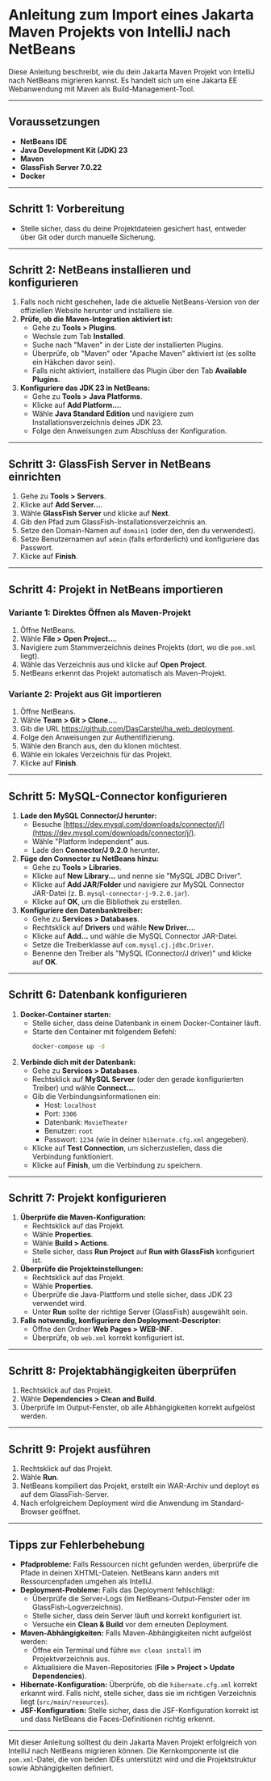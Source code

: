 # Anleitung zum Import eines Jakarta Maven Projekts von IntelliJ nach NetBeans

Diese Anleitung beschreibt, wie du dein Jakarta Maven Projekt von IntelliJ nach NetBeans migrieren kannst. Es handelt sich um eine Jakarta EE Webanwendung mit Maven als Build-Management-Tool.

---

## Voraussetzungen
- **NetBeans IDE**
- **Java Development Kit (JDK) 23**
- **Maven**
- **GlassFish Server 7.0.22**
- **Docker**

---

## Schritt 1: Vorbereitung
- Stelle sicher, dass du deine Projektdateien gesichert hast, entweder über Git oder durch manuelle Sicherung.

---

## Schritt 2: NetBeans installieren und konfigurieren
1. Falls noch nicht geschehen, lade die aktuelle NetBeans-Version von der offiziellen Website herunter und installiere sie.
2. **Prüfe, ob die Maven-Integration aktiviert ist:**
   - Gehe zu **Tools > Plugins**.
   - Wechsle zum Tab **Installed**.
   - Suche nach "Maven" in der Liste der installierten Plugins.
   - Überprüfe, ob "Maven" oder "Apache Maven" aktiviert ist (es sollte ein Häkchen davor sein).
   - Falls nicht aktiviert, installiere das Plugin über den Tab **Available Plugins**.
3. **Konfiguriere das JDK 23 in NetBeans:**
   - Gehe zu **Tools > Java Platforms**.
   - Klicke auf **Add Platform...**.
   - Wähle **Java Standard Edition** und navigiere zum Installationsverzeichnis deines JDK 23.
   - Folge den Anweisungen zum Abschluss der Konfiguration.

---

## Schritt 3: GlassFish Server in NetBeans einrichten
1. Gehe zu **Tools > Servers**.
2. Klicke auf **Add Server...**.
3. Wähle **GlassFish Server** und klicke auf **Next**.
4. Gib den Pfad zum GlassFish-Installationsverzeichnis an.
5. Setze den Domain-Namen auf `domain1` (oder den, den du verwendest).
6. Setze Benutzernamen auf `admin` (falls erforderlich) und konfiguriere das Passwort.
7. Klicke auf **Finish**.

---

## Schritt 4: Projekt in NetBeans importieren
### Variante 1: Direktes Öffnen als Maven-Projekt
1. Öffne NetBeans.
2. Wähle **File > Open Project...**.
3. Navigiere zum Stammverzeichnis deines Projekts (dort, wo die `pom.xml` liegt).
4. Wähle das Verzeichnis aus und klicke auf **Open Project**.
5. NetBeans erkennt das Projekt automatisch als Maven-Projekt.

### Variante 2: Projekt aus Git importieren
1. Öffne NetBeans.
2. Wähle **Team > Git > Clone...**.
3. Gib die URL https://github.com/DasCarstel/ha_web_deployment.
4. Folge den Anweisungen zur Authentifizierung.
5. Wähle den Branch aus, den du klonen möchtest.
6. Wähle ein lokales Verzeichnis für das Projekt.
7. Klicke auf **Finish**.

---

## Schritt 5: MySQL-Connector konfigurieren
1. **Lade den MySQL Connector/J herunter:**
   - Besuche [https://dev.mysql.com/downloads/connector/j/](https://dev.mysql.com/downloads/connector/j/).
   - Wähle "Platform Independent" aus.
   - Lade den **Connector/J 9.2.0** herunter.
2. **Füge den Connector zu NetBeans hinzu:**
   - Gehe zu **Tools > Libraries**.
   - Klicke auf **New Library...** und nenne sie "MySQL JDBC Driver".
   - Klicke auf **Add JAR/Folder** und navigiere zur MySQL Connector JAR-Datei (z. B. `mysql-connector-j-9.2.0.jar`).
   - Klicke auf **OK**, um die Bibliothek zu erstellen.
3. **Konfiguriere den Datenbanktreiber:**
   - Gehe zu **Services > Databases**.
   - Rechtsklick auf **Drivers** und wähle **New Driver...**.
   - Klicke auf **Add...** und wähle die MySQL Connector JAR-Datei.
   - Setze die Treiberklasse auf `com.mysql.cj.jdbc.Driver`.
   - Benenne den Treiber als "MySQL (Connector/J driver)" und klicke auf **OK**.

---

## Schritt 6: Datenbank konfigurieren
1. **Docker-Container starten:**
   - Stelle sicher, dass deine Datenbank in einem Docker-Container läuft.
   - Starte den Container mit folgendem Befehl:
     ```bash
     docker-compose up -d
     ```
2. **Verbinde dich mit der Datenbank:**
   - Gehe zu **Services > Databases**.
   - Rechtsklick auf **MySQL Server** (oder den gerade konfigurierten Treiber) und wähle **Connect...**.
   - Gib die Verbindungsinformationen ein:
     - Host: `localhost`
     - Port: `3306`
     - Datenbank: `MovieTheater`
     - Benutzer: `root`
     - Passwort: `1234` (wie in deiner `hibernate.cfg.xml` angegeben).
   - Klicke auf **Test Connection**, um sicherzustellen, dass die Verbindung funktioniert.
   - Klicke auf **Finish**, um die Verbindung zu speichern.

---

## Schritt 7: Projekt konfigurieren
1. **Überprüfe die Maven-Konfiguration:**
   - Rechtsklick auf das Projekt.
   - Wähle **Properties**.
   - Wähle **Build > Actions**.
   - Stelle sicher, dass **Run Project** auf **Run with GlassFish** konfiguriert ist.
2. **Überprüfe die Projekteinstellungen:**
   - Rechtsklick auf das Projekt.
   - Wähle **Properties**.
   - Überprüfe die Java-Plattform und stelle sicher, dass JDK 23 verwendet wird.
   - Unter **Run** sollte der richtige Server (GlassFish) ausgewählt sein.
3. **Falls notwendig, konfiguriere den Deployment-Descriptor:**
   - Öffne den Ordner **Web Pages > WEB-INF**.
   - Überprüfe, ob `web.xml` korrekt konfiguriert ist.

---

## Schritt 8: Projektabhängigkeiten überprüfen
1. Rechtsklick auf das Projekt.
2. Wähle **Dependencies > Clean and Build**.
3. Überprüfe im Output-Fenster, ob alle Abhängigkeiten korrekt aufgelöst werden.

---

## Schritt 9: Projekt ausführen
1. Rechtsklick auf das Projekt.
2. Wähle **Run**.
3. NetBeans kompiliert das Projekt, erstellt ein WAR-Archiv und deployt es auf dem GlassFish-Server.
4. Nach erfolgreichem Deployment wird die Anwendung im Standard-Browser geöffnet.

---

## Tipps zur Fehlerbehebung
- **Pfadprobleme:** Falls Ressourcen nicht gefunden werden, überprüfe die Pfade in deinen XHTML-Dateien. NetBeans kann anders mit Ressourcenpfaden umgehen als IntelliJ.
- **Deployment-Probleme:** Falls das Deployment fehlschlägt:
  - Überprüfe die Server-Logs (im NetBeans-Output-Fenster oder im GlassFish-Logverzeichnis).
  - Stelle sicher, dass dein Server läuft und korrekt konfiguriert ist.
  - Versuche ein **Clean & Build** vor dem erneuten Deployment.
- **Maven-Abhängigkeiten:** Falls Maven-Abhängigkeiten nicht aufgelöst werden:
  - Öffne ein Terminal und führe `mvn clean install` im Projektverzeichnis aus.
  - Aktualisiere die Maven-Repositories (**File > Project > Update Dependencies**).
- **Hibernate-Konfiguration:** Überprüfe, ob die `hibernate.cfg.xml` korrekt erkannt wird. Falls nicht, stelle sicher, dass sie im richtigen Verzeichnis liegt (`src/main/resources`).
- **JSF-Konfiguration:** Stelle sicher, dass die JSF-Konfiguration korrekt ist und dass NetBeans die Faces-Definitionen richtig erkennt.

---

Mit dieser Anleitung solltest du dein Jakarta Maven Projekt erfolgreich von IntelliJ nach NetBeans migrieren können. Die Kernkomponente ist die `pom.xml`-Datei, die von beiden IDEs unterstützt wird und die Projektstruktur sowie Abhängigkeiten definiert.
